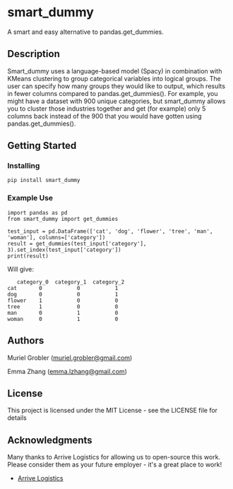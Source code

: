 # smart_dummy

A smart and easy alternative to pandas.get_dummies.

## Description

Smart_dummy uses a language-based model (Spacy) in combination with KMeans
clustering to group categorical variables into logical groups. The user can
specify how many groups they would like to output, which results in fewer
columns compared to pandas.get_dummies().
For example, you might have a dataset with 900 unique categories, but smart_dummy
allows you to cluster those industries together and get (for example) only
5 columns back instead of the 900 that you would have gotten using
pandas.get_dummies().

## Getting Started

### Installing

```
pip install smart_dummy
```

### Example Use
```
import pandas as pd
from smart_dummy import get_dummies

test_input = pd.DataFrame(['cat', 'dog', 'flower', 'tree', 'man', 'woman'], columns=['category'])
result = get_dummies(test_input['category'], 3).set_index(test_input['category'])
print(result)
```

Will give:
```
   category_0  category_1  category_2
cat       0           0           1
dog       0           0           1
flower    1           0           0
tree      1           0           0
man       0           1           0
woman     0           1           0
```


## Authors

Muriel Grobler (muriel.grobler@gmail.com)


Emma Zhang  (emma.lzhang@gmail.com)


## License

This project is licensed under the MIT License - see the LICENSE file for details

## Acknowledgments

Many thanks to Arrive Logistics for allowing us to open-source this work. Please
consider them as your future employer - it's a great place to work!
* [Arrive Logistics](https://www.arrivelogistics.com)
